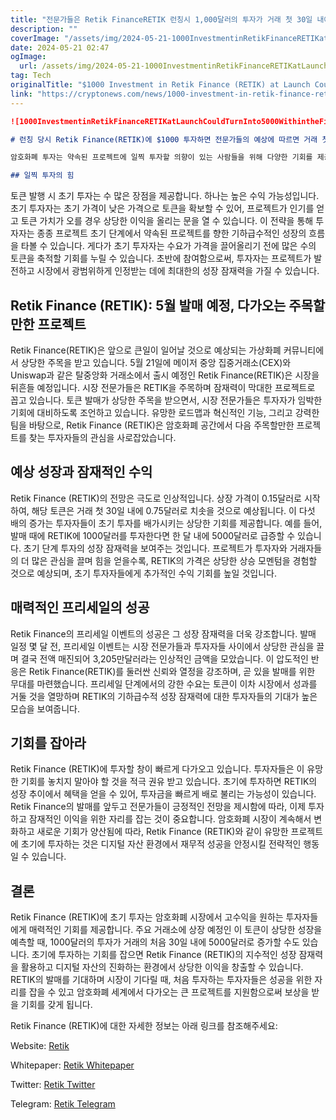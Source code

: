 ```yaml
---
title: "전문가들은 Retik FinanceRETIK 런칭시 1,000달러의 투자가 거래 첫 30일 내에 5,000달러로 변할 수 있다고 예상합니다"
description: ""
coverImage: "/assets/img/2024-05-21-1000InvestmentinRetikFinanceRETIKatLaunchCouldTurnInto5000WithintheFirst30DaysofTradingReckonsExpert_thumbnail.png"
date: 2024-05-21 02:47
ogImage: 
  url: /assets/img/2024-05-21-1000InvestmentinRetikFinanceRETIKatLaunchCouldTurnInto5000WithintheFirst30DaysofTradingReckonsExpert_thumbnail.png
tag: Tech
originalTitle: "$1000 Investment in Retik Finance (RETIK) at Launch Could Turn Into $5,000 Within the First 30 Days of Trading, Reckons Expert"
link: "https://cryptonews.com/news/1000-investment-in-retik-finance-retik-at-launch-could-turn-into-5000-within-the-first-30-days-of-trading-reckons-expert.htm"
---
```



```markdown
![1000InvestmentinRetikFinanceRETIKatLaunchCouldTurnInto5000WithintheFirst30DaysofTradingReckonsExpert_thumbnail](/assets/img/2024-05-21-1000InvestmentinRetikFinanceRETIKatLaunchCouldTurnInto5000WithintheFirst30DaysofTradingReckonsExpert_thumbnail.png)

# 런칭 당시 Retik Finance(RETIK)에 $1000 투자하면 전문가들의 예상에 따르면 거래 첫 30일 내에 $5,000으로 늘어날 수 있습니다

암호화폐 투자는 약속된 프로젝트에 일찍 투자할 의향이 있는 사람들을 위해 다양한 기회를 제공합니다. 곧 런칭되는 새로운 토큰인 Retik Finance(RETIK)는 시장을 혼란에 빠뜨릴 정도로 맹렬한 기회를 제공하고 있습니다. 기대가 쌓이고 전문가들이 상당한 성장을 예측함에 따라 런칭 당시 RETIK에 $1000을 투자한다면 무려 30일만에 $5000의 수익을 올릴 수 있을지도 모릅니다. 이 글에서는 RETIK에 일찍 투자하는 장점과 투자자들에게 게임 체인저가 될 수 있는 이유에 대해 살펴보겠습니다.

## 일찍 투자의 힘
```

<div class="content-ad"></div>

토큰 발행 시 초기 투자는 수 많은 장점을 제공합니다. 하나는 높은 수익 가능성입니다. 초기 투자자는 초기 가격이 낮은 가격으로 토큰을 확보할 수 있어, 프로젝트가 인기를 얻고 토큰 가치가 오를 경우 상당한 이익을 올리는 문을 열 수 있습니다. 이 전략을 통해 투자자는 종종 프로젝트 초기 단계에서 약속된 프로젝트를 향한 기하급수적인 성장의 흐름을 타볼 수 있습니다. 게다가 초기 투자자는 수요가 가격을 끌어올리기 전에 많은 수의 토큰을 축적할 기회를 누릴 수 있습니다. 초반에 참여함으로써, 투자자는 프로젝트가 발전하고 시장에서 광범위하게 인정받는 데에 최대한의 성장 잠재력을 가질 수 있습니다.

## Retik Finance (RETIK): 5월 발매 예정, 다가오는 주목할만한 프로젝트

Retik Finance(RETIK)은 앞으로 큰일이 일어날 것으로 예상되는 가상화폐 커뮤니티에서 상당한 주목을 받고 있습니다. 5월 21일에 메이저 중앙 집중거래소(CEX)와 Uniswap과 같은 탈중앙화 거래소에서 출시 예정인 Retik Finance(RETIK)은 시장을 뒤흔들 예정입니다. 시장 전문가들은 RETIK을 주목하며 잠재력이 막대한 프로젝트로 꼽고 있습니다. 토큰 발매가 상당한 주목을 받으면서, 시장 전문가들은 투자자가 임박한 기회에 대비하도록 조언하고 있습니다. 유망한 로드맵과 혁신적인 기능, 그리고 강력한 팀을 바탕으로, Retik Finance (RETIK)은 암호화폐 공간에서 다음 주목할만한 프로젝트를 찾는 투자자들의 관심을 사로잡았습니다.

## 예상 성장과 잠재적인 수익

<div class="content-ad"></div>

Retik Finance (RETIK)의 전망은 극도로 인상적입니다. 상장 가격이 0.15달러로 시작하여, 해당 토큰은 거래 첫 30일 내에 0.75달러로 치솟을 것으로 예상됩니다. 이 다섯 배의 증가는 투자자들이 초기 투자를 배가시키는 상당한 기회를 제공합니다. 예를 들어, 발매 때에 RETIK에 1000달러를 투자한다면 한 달 내에 5000달러로 급증할 수 있습니다. 초기 단계 투자의 성장 잠재력을 보여주는 것입니다. 프로젝트가 투자자와 거래자들의 더 많은 관심을 끌며 힘을 얻을수록, RETIK의 가격은 상당한 상승 모멘텀을 경험할 것으로 예상되며, 초기 투자자들에게 추가적인 수익 기회를 높일 것입니다.

## 매력적인 프리세일의 성공

Retik Finance의 프리세일 이벤트의 성공은 그 성장 잠재력을 더욱 강조합니다. 발매 일정 몇 달 전, 프리세일 이벤트는 시장 전문가들과 투자자들 사이에서 상당한 관심을 끌며 결국 전액 매진되어 3,205만달러라는 인상적인 금액을 모았습니다. 이 압도적인 반응은 Retik Finance(RETIK)를 둘러싼 신뢰와 열정을 강조하며, 곧 있을 발매를 위한 무대를 마련했습니다. 프리세일 단계에서의 강한 수요는 토큰이 이차 시장에서 성과를 거둘 것을 열망하며 RETIK의 기하급수적 성장 잠재력에 대한 투자자들의 기대가 높은 모습을 보여줍니다.

## 기회를 잡아라

<div class="content-ad"></div>

Retik Finance (RETIK)에 투자할 창이 빠르게 다가오고 있습니다. 투자자들은 이 유망한 기회를 놓치지 말아야 할 것을 적극 권유 받고 있습니다. 초기에 투자하면 RETIK의 성장 추이에서 혜택을 얻을 수 있어, 투자금을 빠르게 배로 불리는 가능성이 있습니다. Retik Finance의 발매를 앞두고 전문가들이 긍정적인 전망을 제시함에 따라, 이제 투자하고 잠재적인 이익을 위한 자리를 잡는 것이 중요합니다. 암호화폐 시장이 계속해서 변화하고 새로운 기회가 양산됨에 따라, Retik Finance (RETIK)와 같이 유망한 프로젝트에 초기에 투자하는 것은 디지털 자산 환경에서 재무적 성공을 안정시킬 전략적인 행동일 수 있습니다.

## 결론

Retik Finance (RETIK)에 초기 투자는 암호화폐 시장에서 고수익을 원하는 투자자들에게 매력적인 기회를 제공합니다. 주요 거래소에 상장 예정인 이 토큰이 상당한 성장을 예측할 때, 1000달러의 투자가 거래의 처음 30일 내에 5000달러로 증가할 수도 있습니다. 초기에 투자하는 기회를 잡으면 Retik Finance (RETIK)의 지수적인 성장 잠재력을 활용하고 디지털 자산의 진화하는 환경에서 상당한 이익을 창출할 수 있습니다. RETIK의 발매를 기대하며 시장이 기다릴 때, 처음 투자하는 투자자들은 성공을 위한 자리를 잡을 수 있고 암호화폐 세계에서 다가오는 큰 프로젝트를 지원함으로써 보상을 받을 기회를 갖게 됩니다.

Retik Finance (RETIK)에 대한 자세한 정보는 아래 링크를 참조해주세요:

<div class="content-ad"></div>

Website: [Retik](https://retik.com)

Whitepaper: [Retik Whitepaper](https://retik.com/retik-whitepaper.pdf)

Twitter: [Retik Twitter](https://twitter.com/retikfinance)

Telegram: [Retik Telegram](https://t.me/retikfinance)